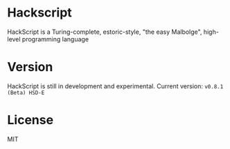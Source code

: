 # Hackscript

HackScript is a Turing-complete, estoric-style, "the easy Malbolge", high-level programming language

# Version

HackScript is still in development and experimental. Current version: `v0.8.1 (Beta) HSD-E`

# License

MIT
